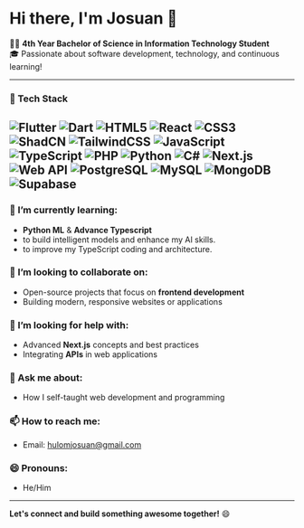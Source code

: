 # Hi there, I'm Josuan 👋

👨‍💻 **4th Year Bachelor of Science in Information Technology Student**  
🎓 Passionate about software development, technology, and continuous learning!

---
### 🚀 Tech Stack

![Flutter](https://img.shields.io/badge/Flutter-02569B?style=for-the-badge&logo=flutter&logoColor=white)
![Dart](https://img.shields.io/badge/Dart-0175C2?style=for-the-badge&logo=dart&logoColor=white)
![HTML5](https://img.shields.io/badge/HTML5-E34F26?style=for-the-badge&logo=html5&logoColor=white)
![React](https://img.shields.io/badge/React-20232A?style=for-the-badge&logo=react&logoColor=61DAFB)
![CSS3](https://img.shields.io/badge/CSS3-1572B6?style=for-the-badge&logo=css3&logoColor=white)
![ShadCN](https://img.shields.io/badge/ShadCN-000000?style=for-the-badge)
![TailwindCSS](https://img.shields.io/badge/Tailwind_CSS-38B2AC?style=for-the-badge&logo=tailwind-css&logoColor=white)
![JavaScript](https://img.shields.io/badge/JavaScript-F7DF1E?style=for-the-badge&logo=javascript&logoColor=black)
![TypeScript](https://img.shields.io/badge/TypeScript-3178C6?style=for-the-badge&logo=typescript&logoColor=white)
![PHP](https://img.shields.io/badge/PHP-777BB4?style=for-the-badge&logo=php&logoColor=white)
![Python](https://img.shields.io/badge/Python-3776AB?style=for-the-badge&logo=python&logoColor=white)
![C#](https://img.shields.io/badge/C%23-239120?style=for-the-badge&logo=c-sharp&logoColor=white)
![Next.js](https://img.shields.io/badge/Next.js-000000?style=for-the-badge&logo=next.js&logoColor=white)
![Web API](https://img.shields.io/badge/WebAPI-005571?style=for-the-badge&logo=webapi&logoColor=white)
![PostgreSQL](https://img.shields.io/badge/PostgreSQL-336791?style=for-the-badge&logo=postgresql&logoColor=white)
![MySQL](https://img.shields.io/badge/MySQL-4479A1?style=for-the-badge&logo=mysql&logoColor=white)
![MongoDB](https://img.shields.io/badge/MongoDB-4EA94B?style=for-the-badge&logo=mongodb&logoColor=white)
![Supabase](https://img.shields.io/badge/Supabase-3ECF8E?style=for-the-badge&logo=supabase&logoColor=white)
---

### 🌱 I’m currently learning:
- **Python ML** & **Advance Typescript**
- to build intelligent models and enhance my AI skills.
- to improve my TypeScript coding and architecture.

### 👯 I’m looking to collaborate on:
- Open-source projects that focus on **frontend development**
- Building modern, responsive websites or applications

### 🤔 I’m looking for help with:
- Advanced **Next.js** concepts and best practices
- Integrating **APIs** in web applications

### 💬 Ask me about:
- How I self-taught web development and programming

### 📫 How to reach me:
- Email: hulomjosuan@gmail.com

### 😄 Pronouns:
- He/Him

---  
**Let's connect and build something awesome together!** 😄

